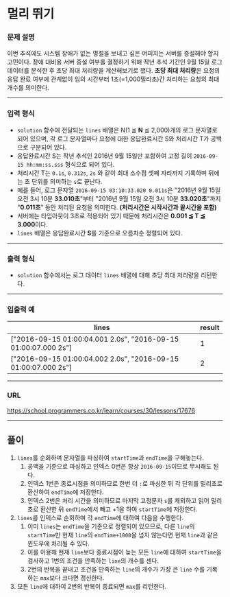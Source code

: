 # 멀리 뛰기

### 문제 설명

이번 추석에도 시스템 장애가 없는 명절을 보내고 싶은 어피치는 서버를 증설해야 할지 고민이다. 장애 대비용 서버 증설 여부를 결정하기 위해 작년 추석 기간인 9월 15일 로그 데이터를 분석한 후 초당 최대 처리량을 계산해보기로 했다. **초당 최대 처리량**은 요청의 응답 완료 여부에 관계없이 임의 시간부터 1초(=1,000밀리초)간 처리하는 요청의 최대 개수를 의미한다.

-----------
### 입력 형식

- `solution` 함수에 전달되는 `lines` 배열은 N(1 ≦ **N** ≦ 2,000)개의 로그 문자열로 되어 있으며, 각 로그 문자열마다 요청에 대한 응답완료시간 S와 처리시간 T가 공백으로 구분되어 있다.
- 응답완료시간 S는 작년 추석인 2016년 9월 15일만 포함하여 고정 길이 `2016-09-15 hh:mm:ss.sss` 형식으로 되어 있다.
- 처리시간 T는 `0.1s`, `0.312s`, `2s` 와 같이 최대 소수점 셋째 자리까지 기록하며 뒤에는 초 단위를 의미하는 `s`로 끝난다.
- 예를 들어, 로그 문자열 `2016-09-15 03:10:33.020 0.011s`은 "2016년 9월 15일 오전 3시 10분 **33.010초**"부터 "2016년 9월 15일 오전 3시 10분 **33.020초**"까지 "**0.011초**" 동안 처리된 요청을 의미한다. **(처리시간은 시작시간과 끝시간을 포함)**
- 서버에는 타임아웃이 3초로 적용되어 있기 때문에 처리시간은 **0.001 ≦ T ≦ 3.000**이다.
- `lines` 배열은 응답완료시간 **S**를 기준으로 오름차순 정렬되어 있다.

-----------
### 출력 형식

- `solution` 함수에서는 로그 데이터 `lines` 배열에 대해 초당 최대 처리량을 리턴한다.

-----------
### 입출력 예

| lines                                                          | result |
|----------------------------------------------------------------|--------|
| ["2016-09-15 01:00:04.001 2.0s", "2016-09-15 01:00:07.000 2s"] | 1      |
| ["2016-09-15 01:00:04.002 2.0s", "2016-09-15 01:00:07.000 2s"] | 2      |

-----------
### URL

https://school.programmers.co.kr/learn/courses/30/lessons/17676

-----------
## 풀이
1. `lines`를 순회하며 문자열을 파싱하여 `startTime`과 `endTime`을 구해놓는다.
   1. 공백을 기준으로 파싱하고 인덱스 0번은 항상 `2016-09-15`이므로 무시해도 된다.
   2. 인덱스 1번은 종료시점을 의미하므로 한번 더 `:`로 파싱한 뒤 각 단위를 밀리초로 환산하여 `endTime`에 저장한다.
   3. 인덱스 2번은 처리 시간을 의미하므로 마지막 고정문자 `s`를 제외하고 읽어 밀리초로 환산한 뒤 `endTime`에서 빼고 +1을 하여 `startTime`에 저장한다.
2. `lines`를 인덱스로 순회하며 각 `endTime`에 대하여 다음을 수행한다.
   1. 이미 `lines`는 `endTime`을 기준으로 정렬되어 있으므로, 다른 `line`의 `startTime`만 현재 `line`의 `endTime+1000`을 넘지 않는다면 현재 `line`과 같은 윈도우에 처리될 수 있다.
   2. 이를 이용해 현재 `line`보다 종료시점이 늦는 모든 `line`에 대하여 `startTime`을 검사하고 1번의 조건을 만족하는 `line`의 개수를 센다.
   3. 2번의 반복을 끝내고 조건을 만족하는 `line`의 개수가 가장 큰 `line` 수를 기록하는 `max`보다 크다면 갱신한다.
3. 모든 `line`에 대하여 2번의 반복이 종료되면 `max`를 리턴한다.